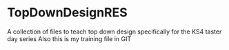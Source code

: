 # TopDownDesignRES
A collection of files to teach top down design specifically for the KS4 taster day series
Also this is my training file in GIT
